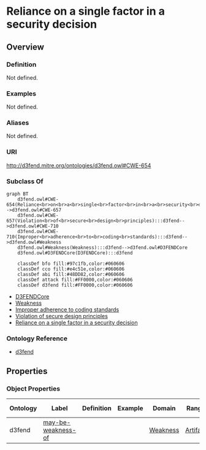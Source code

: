 # Reliance on a single factor in a security decision

## Overview

### Definition
Not defined.

### Examples
Not defined.

### Aliases
Not defined.

### URI
http://d3fend.mitre.org/ontologies/d3fend.owl#CWE-654

### Subclass Of
```mermaid
graph BT
    d3fend.owl#CWE-654(Reliance<br>on<br>a<br>single<br>factor<br>in<br>a<br>security<br>decision):::d3fend-->d3fend.owl#CWE-657
    d3fend.owl#CWE-657(Violation<br>of<br>secure<br>design<br>principles):::d3fend-->d3fend.owl#CWE-710
    d3fend.owl#CWE-710(Improper<br>adherence<br>to<br>coding<br>standards):::d3fend-->d3fend.owl#Weakness
    d3fend.owl#Weakness(Weakness):::d3fend-->d3fend.owl#D3FENDCore
    d3fend.owl#D3FENDCore(D3FENDCore):::d3fend
    
    classDef bfo fill:#97c1fb,color:#060606
    classDef cco fill:#e4c51e,color:#060606
    classDef abi fill:#48DD82,color:#060606
    classDef attack fill:#FF0000,color:#060606
    classDef d3fend fill:#FF0000,color:#060606
```

- [D3FENDCore](/docs/ontology/reference/model/D3FENDCore/D3FENDCore.md)
- [Weakness](/docs/ontology/reference/model/D3FENDCore/Weakness/Weakness.md)
- [Improper adherence to coding standards](/docs/ontology/reference/model/D3FENDCore/Weakness/Improper%20adherence%20to%20coding%20standards/Improper%20adherence%20to%20coding%20standards.md)
- [Violation of secure design principles](/docs/ontology/reference/model/D3FENDCore/Weakness/Improper%20adherence%20to%20coding%20standards/Violation%20of%20secure%20design%20principles/Violation%20of%20secure%20design%20principles.md)
- [Reliance on a single factor in a security decision](/docs/ontology/reference/model/D3FENDCore/Weakness/Improper%20adherence%20to%20coding%20standards/Violation%20of%20secure%20design%20principles/Reliance%20on%20a%20single%20factor%20in%20a%20security%20decision/Reliance%20on%20a%20single%20factor%20in%20a%20security%20decision.md)


### Ontology Reference
- [d3fend](http://d3fend.mitre.org/ontologies/d3fend.owl#)

## Properties
### Object Properties
| Ontology | Label | Definition | Example | Domain | Range | Inverse Of |
|----------|-------|------------|---------|--------|-------|------------|
| d3fend | [may-be-weakness-of](http://d3fend.mitre.org/ontologies/d3fend.owl#may-be-weakness-of) |  |  | [Weakness](/docs/ontology/reference/model/D3FENDCore/Weakness/Weakness.md) | [Artifact](/docs/ontology/reference/model/D3FENDCore/Artifact/Artifact.md) | [may-have-weakness](http://d3fend.mitre.org/ontologies/d3fend.owl#may-have-weakness) |

